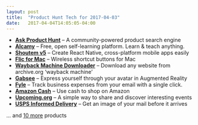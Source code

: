 ```yaml
---
layout: post
title:  "Product Hunt Tech for 2017-04-03"
date:   2017-04-04T14:05:05-04:00
---
```


* **[Ask Product Hunt](https://www.producthunt.com/posts/ask-product-hunt?utm_campaign=producthunt-api&utm_medium=api&utm_source=Application%3A+Daily+Digest+RSS+%28ID%3A+3202%29)** – A community-powered product search engine
* **[Alcamy](https://www.producthunt.com/posts/alcamy?utm_campaign=producthunt-api&utm_medium=api&utm_source=Application%3A+Daily+Digest+RSS+%28ID%3A+3202%29)** – Free, open self-learning platform. Learn & teach anything.
* **[Shoutem v5](https://www.producthunt.com/posts/shoutem-v5?utm_campaign=producthunt-api&utm_medium=api&utm_source=Application%3A+Daily+Digest+RSS+%28ID%3A+3202%29)** – Create React Native, cross-platform mobile apps easily
* **[Flic for Mac](https://www.producthunt.com/posts/flic-for-mac?utm_campaign=producthunt-api&utm_medium=api&utm_source=Application%3A+Daily+Digest+RSS+%28ID%3A+3202%29)** – Wireless shortcut buttons for Mac
* **[Wayback Machine Downloader](https://www.producthunt.com/posts/wayback-machine-downloader?utm_campaign=producthunt-api&utm_medium=api&utm_source=Application%3A+Daily+Digest+RSS+%28ID%3A+3202%29)** – Download any website from archive.org ‘wayback machine’
* **[Gabsee](https://www.producthunt.com/posts/gabsee?utm_campaign=producthunt-api&utm_medium=api&utm_source=Application%3A+Daily+Digest+RSS+%28ID%3A+3202%29)** – Express yourself through your avatar in Augmented Reality
* **[Fyle](https://www.producthunt.com/posts/fyle?utm_campaign=producthunt-api&utm_medium=api&utm_source=Application%3A+Daily+Digest+RSS+%28ID%3A+3202%29)** – Track business expenses from your email with a single click.
* **[Amazon Cash](https://www.producthunt.com/posts/amazon-cash?utm_campaign=producthunt-api&utm_medium=api&utm_source=Application%3A+Daily+Digest+RSS+%28ID%3A+3202%29)** – Use cash to shop on Amazon
* **[Upcoming.org](https://www.producthunt.com/posts/upcoming-org?utm_campaign=producthunt-api&utm_medium=api&utm_source=Application%3A+Daily+Digest+RSS+%28ID%3A+3202%29)** – A simple way to share and discover interesting events
* **[USPS Informed Delivery](https://www.producthunt.com/posts/usps-informed-delivery?utm_campaign=producthunt-api&utm_medium=api&utm_source=Application%3A+Daily+Digest+RSS+%28ID%3A+3202%29)** – Get an image of your mail before it arrives

… and [10 more](https://www.producthunt.com/tech) products